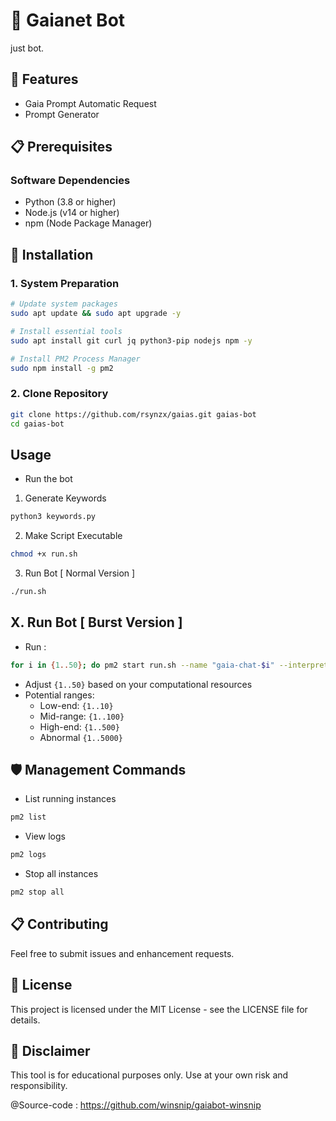 # **🤖 Gaianet Bot**  
just bot.

## 🌟 Features  
- Gaia Prompt Automatic Request
- Prompt Generator

## 📋 Prerequisites
  
### Software Dependencies  
- Python (3.8 or higher)  
- Node.js (v14 or higher)  
- npm (Node Package Manager)  

## 🚀 Installation  

### 1. System Preparation  
```bash  
# Update system packages  
sudo apt update && sudo apt upgrade -y  

# Install essential tools  
sudo apt install git curl jq python3-pip nodejs npm -y  

# Install PM2 Process Manager  
sudo npm install -g pm2 
```

### 2. Clone Repository 

```bash  
git clone https://github.com/rsynzx/gaias.git gaias-bot
cd gaias-bot
````


## Usage
- Run the bot 
1. Generate Keywords
```bash
python3 keywords.py
```
2. Make Script Executable
```bash
chmod +x run.sh
```
3. Run Bot [ Normal Version ]
```bash
./run.sh
```
## X. Run Bot [ Burst Version ]
- Run :
```bash
for i in {1..50}; do pm2 start run.sh --name "gaia-chat-$i" --interpreter bash; done
```  
- Adjust `{1..50}` based on your computational resources  
- Potential ranges:  
  - Low-end: `{1..10}`  
  - Mid-range: `{1..100}`  
  - High-end: `{1..500}` 
  - Abnormal `{1..5000}` 

## 🛡️ Management Commands  
- List running instances
```bash  
pm2 list  
```
- View logs  
```bash 
pm2 logs
```
- Stop all instances  
```bash 
pm2 stop all  
```

## 📋 Contributing
Feel free to submit issues and enhancement requests.

## 📜 License
This project is licensed under the MIT License - see the LICENSE file for details.

## 🚨 Disclaimer
This tool is for educational purposes only. Use at your own risk and responsibility.

@Source-code : https://github.com/winsnip/gaiabot-winsnip
